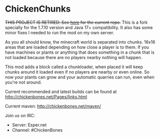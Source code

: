 ChickenChunks
==============
~~THIS PROJECT IS RETIRED: See [here] for the current repo.~~ This is a fork specially for the 1.7.10 version and Java 17+ compatibility. It also has some minor fixes I needed to run the mod on my own server.

As you all should know, the minecraft world is separated into chunks. 16x16 areas that are loaded depending on how close a player is to them. If you have machines or plants or anything that does something in a chunk that is not loaded because there are no players nearby nothing will happen.

This mod adds a block called a chunkloader, when placed it will keep chunks around it loaded even if no players are nearby or even online. So now your plants can grow and your automatic quarries can run, even when you're not around.

Current recommended and latest builds can be found at http://chickenbones.net/Pages/links.html

Current maven: http://chickenbones.net/maven/

Join us on IRC:
- Server: Esper.net
- Channel: #ChickenBones


[here]: <https://github.com/TheCBProject/ChickenChunks>

